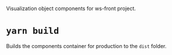 Visualization object components for ws-front project.

# `yarn build`

Builds the components container for production to the `dist` folder.<br />
